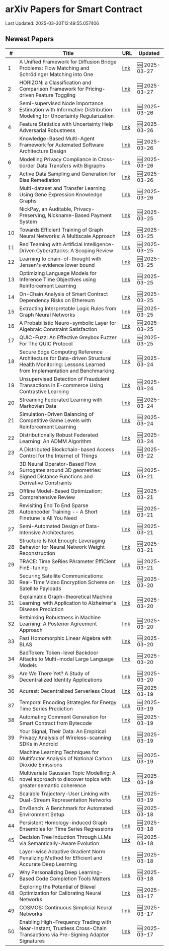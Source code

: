 # arXiv Papers for Smart Contract

Last Updated: 2025-03-30T12:49:55.057406

## Newest Papers

|\#|Title|URL|Updated|
|---|---|---|---|
|1|A Unified Framework for Diffusion Bridge Problems: Flow Matching and Schrödinger Matching into One|[link](http://arxiv.org/abs/2503.21756v1)|🆕 2025-03-27|
|2|HORIZON: a Classification and Comparison Framework for Pricing-driven Feature Toggling|[link](http://arxiv.org/abs/2503.21448v1)|🆕 2025-03-27|
|3|Semi-supervised Node Importance Estimation with Informative Distribution Modeling for Uncertainty Regularization|[link](http://arxiv.org/abs/2503.20697v1)|🆕 2025-03-26|
|4|Feature Statistics with Uncertainty Help Adversarial Robustness|[link](http://arxiv.org/abs/2503.20583v1)|🆕 2025-03-26|
|5|Knowledge-Based Multi-Agent Framework for Automated Software Architecture Design|[link](http://arxiv.org/abs/2503.20536v1)|🆕 2025-03-26|
|6|Modelling Privacy Compliance in Cross-border Data Transfers with Bigraphs|[link](http://arxiv.org/abs/2503.20464v1)|🆕 2025-03-26|
|7|Active Data Sampling and Generation for Bias Remediation|[link](http://arxiv.org/abs/2503.20414v1)|🆕 2025-03-26|
|8|Multi-dataset and Transfer Learning Using Gene Expression Knowledge Graphs|[link](http://arxiv.org/abs/2503.20400v1)|🆕 2025-03-26|
|9|NickPay, an Auditable, Privacy-Preserving, Nickname-Based Payment System|[link](http://arxiv.org/abs/2503.19872v1)|🆕 2025-03-25|
|10|Towards Efficient Training of Graph Neural Networks: A Multiscale Approach|[link](http://arxiv.org/abs/2503.19666v1)|🆕 2025-03-25|
|11|Red Teaming with Artificial Intelligence-Driven Cyberattacks: A Scoping Review|[link](http://arxiv.org/abs/2503.19626v1)|🆕 2025-03-25|
|12|Learning to chain-of-thought with Jensen's evidence lower bound|[link](http://arxiv.org/abs/2503.19618v1)|🆕 2025-03-25|
|13|Optimizing Language Models for Inference Time Objectives using Reinforcement Learning|[link](http://arxiv.org/abs/2503.19595v1)|🆕 2025-03-25|
|14|On-Chain Analysis of Smart Contract Dependency Risks on Ethereum|[link](http://arxiv.org/abs/2503.19548v1)|🆕 2025-03-25|
|15|Extracting Interpretable Logic Rules from Graph Neural Networks|[link](http://arxiv.org/abs/2503.19476v1)|🆕 2025-03-25|
|16|A Probabilistic Neuro-symbolic Layer for Algebraic Constraint Satisfaction|[link](http://arxiv.org/abs/2503.19466v1)|🆕 2025-03-25|
|17|QUIC-Fuzz: An Effective Greybox Fuzzer For The QUIC Protocol|[link](http://arxiv.org/abs/2503.19402v1)|🆕 2025-03-25|
|18|Secure Edge Computing Reference Architecture for Data-driven Structural Health Monitoring: Lessons Learned from Implementation and Benchmarking|[link](http://arxiv.org/abs/2503.18857v1)|🆕 2025-03-24|
|19|Unsupervised Detection of Fraudulent Transactions in E-commerce Using Contrastive Learning|[link](http://arxiv.org/abs/2503.18841v1)|🆕 2025-03-24|
|20|Streaming Federated Learning with Markovian Data|[link](http://arxiv.org/abs/2503.18807v1)|🆕 2025-03-24|
|21|Simulation-Driven Balancing of Competitive Game Levels with Reinforcement Learning|[link](http://arxiv.org/abs/2503.18748v1)|🆕 2025-03-24|
|22|Distributionally Robust Federated Learning: An ADMM Algorithm|[link](http://arxiv.org/abs/2503.18436v1)|🆕 2025-03-24|
|23|A Distributed Blockchain-based Access Control for the Internet of Things|[link](http://arxiv.org/abs/2503.17873v1)|🆕 2025-03-22|
|24|3D Neural Operator-Based Flow Surrogates around 3D geometries: Signed Distance Functions and Derivative Constraints|[link](http://arxiv.org/abs/2503.17289v1)|🆕 2025-03-21|
|25|Offline Model-Based Optimization: Comprehensive Review|[link](http://arxiv.org/abs/2503.17286v1)|🆕 2025-03-21|
|26|Revisiting End To End Sparse Autoencoder Training -- A Short Finetune is All You Need|[link](http://arxiv.org/abs/2503.17272v1)|🆕 2025-03-21|
|27|Semi-Automated Design of Data-Intensive Architectures|[link](http://arxiv.org/abs/2503.17259v1)|🆕 2025-03-21|
|28|Structure Is Not Enough: Leveraging Behavior for Neural Network Weight Reconstruction|[link](http://arxiv.org/abs/2503.17138v1)|🆕 2025-03-21|
|29|TRACE: Time SeRies PArameter EffiCient FinE-tuning|[link](http://arxiv.org/abs/2503.16991v1)|🆕 2025-03-21|
|30|Securing Satellite Communications: Real-Time Video Encryption Scheme on Satellite Payloads|[link](http://arxiv.org/abs/2503.16287v1)|🆕 2025-03-20|
|31|Explainable Graph-theoretical Machine Learning: with Application to Alzheimer's Disease Prediction|[link](http://arxiv.org/abs/2503.16286v1)|🆕 2025-03-20|
|32|Rethinking Robustness in Machine Learning: A Posterior Agreement Approach|[link](http://arxiv.org/abs/2503.16271v1)|🆕 2025-03-20|
|33|Fast Homomorphic Linear Algebra with BLAS|[link](http://arxiv.org/abs/2503.16080v1)|🆕 2025-03-20|
|34|BadToken: Token-level Backdoor Attacks to Multi-modal Large Language Models|[link](http://arxiv.org/abs/2503.16023v1)|🆕 2025-03-20|
|35|Are We There Yet? A Study of Decentralized Identity Applications|[link](http://arxiv.org/abs/2503.15964v1)|🆕 2025-03-20|
|36|Acurast: Decentralized Serverless Cloud|[link](http://arxiv.org/abs/2503.15654v1)|🆕 2025-03-19|
|37|Temporal Encoding Strategies for Energy Time Series Prediction|[link](http://arxiv.org/abs/2503.15456v1)|🆕 2025-03-19|
|38|Automating Comment Generation for Smart Contract from Bytecode|[link](http://arxiv.org/abs/2503.15270v1)|🆕 2025-03-19|
|39|Your Signal, Their Data: An Empirical Privacy Analysis of Wireless-scanning SDKs in Android|[link](http://arxiv.org/abs/2503.15238v1)|🆕 2025-03-19|
|40|Machine Learning Techniques for Multifactor Analysis of National Carbon Dioxide Emissions|[link](http://arxiv.org/abs/2503.15574v1)|🆕 2025-03-19|
|41|Multivariate Gaussian Topic Modelling: A novel approach to discover topics with greater semantic coherence|[link](http://arxiv.org/abs/2503.15036v1)|🆕 2025-03-19|
|42|Scalable Trajectory-User Linking with Dual-Stream Representation Networks|[link](http://arxiv.org/abs/2503.15002v1)|🆕 2025-03-19|
|43|EnvBench: A Benchmark for Automated Environment Setup|[link](http://arxiv.org/abs/2503.14443v1)|🆕 2025-03-18|
|44|Persistent Homology-induced Graph Ensembles for Time Series Regressions|[link](http://arxiv.org/abs/2503.14240v1)|🆕 2025-03-18|
|45|Decision Tree Induction Through LLMs via Semantically-Aware Evolution|[link](http://arxiv.org/abs/2503.14217v1)|🆕 2025-03-18|
|46|Layer-wise Adaptive Gradient Norm Penalizing Method for Efficient and Accurate Deep Learning|[link](http://arxiv.org/abs/2503.14205v1)|🆕 2025-03-18|
|47|Why Personalizing Deep Learning-Based Code Completion Tools Matters|[link](http://arxiv.org/abs/2503.14201v1)|🆕 2025-03-18|
|48|Exploring the Potential of Bilevel Optimization for Calibrating Neural Networks|[link](http://arxiv.org/abs/2503.13113v1)|🆕 2025-03-17|
|49|COSMOS: Continuous Simplicial Neural Networks|[link](http://arxiv.org/abs/2503.12919v1)|🆕 2025-03-17|
|50|Enabling High-Frequency Trading with Near-Instant, Trustless Cross-Chain Transactions via Pre-Signing Adaptor Signatures|[link](http://arxiv.org/abs/2503.12719v1)|🆕 2025-03-17|

